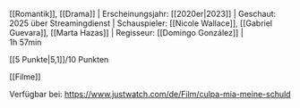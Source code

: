 
[[Romantik]], [[Drama]] | Erscheinungsjahr: [[2020er|2023]] | Geschaut: 2025 über Streamingdienst | Schauspieler: [[Nicole Wallace]], [[Gabriel Guevara]], [[Marta Hazas]] | Regisseur: [[Domingo González]] |   
1h 57min

[[5 Punkte|5,1]]/10 Punkten


[[Filme]]

Verfügbar bei: https://www.justwatch.com/de/Film/culpa-mia-meine-schuld